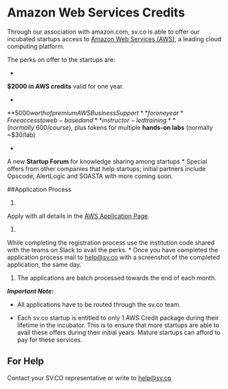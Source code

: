 # Amazon Web Services Credits


 Through our association with amazon.com, sv.co is able to offer our incubated startups access to [Amazon Web Services (AWS)](https://aws.amazon.com/), a leading cloud computing platform.

The perks on offer to the startups are:

* 
**$2000 in AWS credits** valid for one year.

* 
**$5000 worth of premium AWS Business Support** for one year
* 
Free access to web-based and **instructor-led training** (normally ~$600/course), plus tokens for multiple **hands-on labs** (normally ~$30/lab)

* 
A new **Startup Forum** for knowledge sharing among startups
* 
Special offers from other companies that help startups; initial partners include Opscode, AlertLogic and SOASTA with more coming soon.

##Application Process

1. 
Apply with all details in the [AWS Application Page]( https://aws.amazon.com/activate/portfolio-signup).

1. 
While completing the registration process use the institution code shared with the teams on Slack to avail the perks.
* 
Once you have completed the application process mail to help@sv.co with a screenshot of the completed application, the same day.

1. The applications are batch processed towards the end of each month.

***Important Note:***
* All applications have to be routed through the sv.co team.


* Each sv.co startup is entitled to only 1 AWS Credit package during their lifetime in the incubator. This is to ensure that more startups are able to avail these offers during their initial years. Mature startups can afford to pay for these services.  

## For Help

Contact your SV.CO representative or write to help@sv.co


